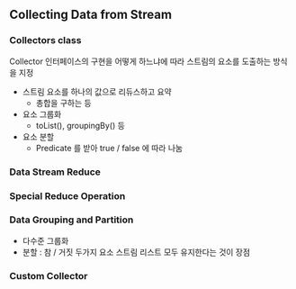 ## Collecting Data from Stream

### Collectors class

Collector 인터페이스의 구현을 어떻게 하느냐에 따라 스트림의 요소를 도출하는 방식을 지정

- 스트림 요소를 하나의 값으로 리듀스하고 요약
    - 총합을 구하는 등
- 요소 그룹화
    - toList(), groupingBy() 등
- 요소 분할
    - Predicate 를 받아 true / false 에 따라 나눔

### Data Stream Reduce

### Special Reduce Operation

### Data Grouping and Partition

- 다수준 그룹화
- 분할 : 참 / 거짓 두가지 요소 스트림 리스트 모두 유지한다는 것이 장점

### Custom Collector